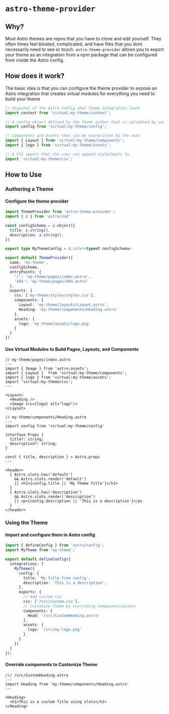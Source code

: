# `astro-theme-provider`

## Why?

Most Astro themes are repos that you have to clone and edit yourself. They often times feel bloated, complicated, and have files that you dont necessarily need to see or touch. `astro-theme-provider` allows you to export your theme as an integration from a npm package that can be configured from inside the Astro config.

## How does it work?

The basic idea is that you can configure the theme provider to expose an Astro integration that creates virtual modules for everything you need to build your theme

```ts
// Snapshot of the Astro config when theme integration loads
import context from 'virtual:my-theme/context';

// A config object defined by the theme author that is validated by zod
import config from 'virtual:my-theme/config';

// Components and Assets that can be overwritten by the user
import { Layout } from 'virtual:my-theme/components';
import { logo } from 'virtual:my-theme/assets';

// A CSS import that the user can append stylesheets to
import 'virtual:my-theme/css';
```



## How to Use

### Authoring a Theme

####  Configure the theme provider



```ts
import ThemeProvider from 'astro-theme-provider';
import { z } from 'astro/zod'

const configSchema = z.object({
  title: z.string(),
  description: z.string(),
})

export type MyThemeConfig = z.infer<typeof configSchema>

export default ThemeProvider({
  name: 'my-theme',
  configSchema,
  entryPoints: {
    '/': 'my-theme/pages/index.astro',
    '404': 'my-theme/pages/404.astro'
  },
  exports: {
    css: ['my-theme/styles/styles.css'],
    components: {
      Layout: 'my-theme/layouts/Layout.astro',
      Heading: 'my-theme/components/Heading.astro'
    },
    assets: {
      logo: 'my-theme/assets/logo.png'
    }
  }
})
```

#### Use Virtual Modules to Build Pages, Layouts, and Components

```tsx
// my-theme/pages/index.astro
---
import { Image } from 'astro:assets';
import { Layout }  from 'virtual:my-theme/components';
import { logo } from 'virtual:my-theme/assets';
import 'virtual:my-theme/css';
---

<Layout>
  <Heading />
  <Image src={logo} alt="logo"/>
</Layout>
```

```tsx
// my-theme/components/Heading.astro
---
import config from 'virtual:my-theme/config'

interface Props {
  title?: string;
  description?: string;
}

const { title, description } = Astro.props
---

<header>
  { Astro.slots.has('default')
    && Astro.slots.render('default')
    || <h1>{config.title || 'My Theme Title'}</h1>
  }
  { Astro.slots.has('description')
    && Astro.slots.render('description')
    || <p>{config.description || 'This is a description'}</p>
  }
</header>
```

### Using the Theme

#### Import and configure them in Astro config

```ts
import { defineConfig } from 'astro/config';
import MyTheme from 'my-theme';

export default defineConfig({
  integrations: [
    MyTheme({
      config: {
        title: 'My title from config',
        description: 'This is a description',
      },
      exports: {
        // Add custom css
        css: ['/src/custom.css'],
        // Customize theme by overriding components/assets
        components: {
          Head: '/src/CustomHeading.astro'
        },
        assets: {
          logo: '/src/my-logo.png'
        }
      }
    })
  ]
});
```

#### Override components to Customize Theme

```tsx
/// /src/CustomHeading.astro
---
import Heading from 'my-theme/components/Heading.astro'
---

<Heading>
  <h1>This is a custom Title using slots</h1>
</Heading>
```
